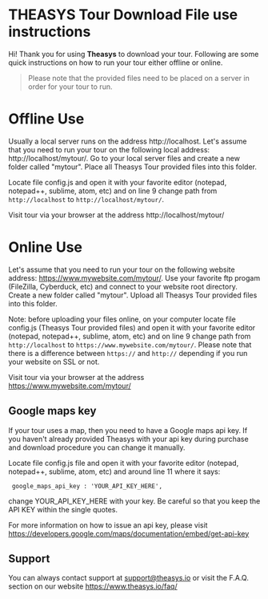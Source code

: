 # THEASYS Tour Download File use instructions

Hi! Thank you for using **Theasys** to download your tour. Following are some quick instructions on how to run your tour either offline or online.

> Please note that the provided files need to be placed on a server in order for your tour to run.

# Offline Use

Usually a local server runs on the address http://localhost. Let's assume that you need to run your tour on the following local address: http://localhost/mytour/. Go to your local server files and create a new folder called "mytour". Place all Theasys Tour provided files into this folder.

Locate file config.js and open it with your favorite editor (notepad, notepad++, sublime, atom, etc) and on line 9 change path from `http://localhost` to `http://localhost/mytour/`.

Visit tour via your browser at the address http://localhost/mytour/

# Online Use

Let's assume that you need to run your tour on the following website address: https://www.mywebsite.com/mytour/.  Use your favorite ftp progam (FileZilla, Cyberduck, etc) and connect to your website root directory. Create a new folder called "mytour". Upload all Theasys Tour provided files into this folder.

Note: before uploading your files online, on your computer locate file config.js (Theasys Tour provided files) and open it with your favorite editor (notepad, notepad++, sublime, atom, etc) and on line 9 change path from `http://localhost` to `https://www.mywebsite.com/mytour/`. Please note that there is a difference between `https://` and `http://` depending if you run your website on SSL or not.

Visit tour via your browser at the address https://www.mywebsite.com/mytour/

## Google maps key

If your tour uses a map, then you need to have a Google maps api key. If you haven't already provided Theasys with your api key during purchase and download procedure you can change it manually.

Locate file config.js file and open it with your favorite editor (notepad, notepad++, sublime, atom, etc) and around line 11 where it says:

     google_maps_api_key : 'YOUR_API_KEY_HERE',

change YOUR_API_KEY_HERE with your key. Be careful so that you keep the API KEY within the single quotes.

For more information on how to issue an api key, please visit https://developers.google.com/maps/documentation/embed/get-api-key

## Support

You can always contact support at support@theasys.io or visit the F.A.Q. section on our website https://www.theasys.io/faq/
